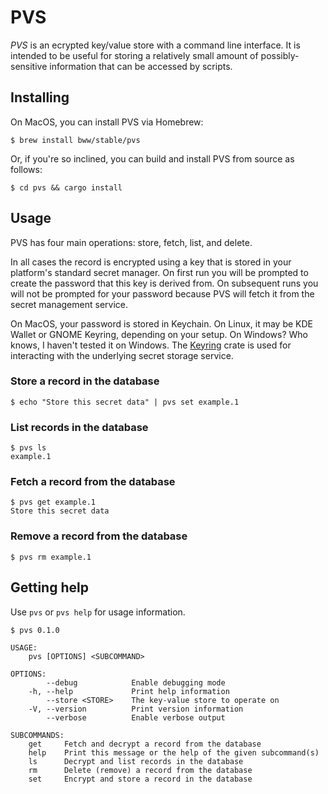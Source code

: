 # PVS
_PVS_ is an ecrypted key/value store with a command line interface. It is intended to be useful for storing a relatively small amount of possibly-sensitive information that can be accessed by scripts.

## Installing
On MacOS, you can install PVS via Homebrew:
```
$ brew install bww/stable/pvs
```

Or, if you're so inclined, you can build and install PVS from source as follows:
```
$ cd pvs && cargo install
```

## Usage
PVS has four main operations: store, fetch, list, and delete.

In all cases the record is encrypted using a key that is stored in your platform's standard secret manager. On first run you will be prompted to create the password that this key is derived from. On subsequent runs you will not be prompted for your password because PVS will fetch it from the secret management service.

On MacOS, your password is stored in Keychain. On Linux, it may be KDE Wallet or GNOME Keyring, depending on your setup. On Windows? Who knows, I haven't tested it on Windows. The [Keyring](https://docs.rs/keyring/latest/keyring/) crate is used for interacting with the underlying secret storage service.

### Store a record in the database
```
$ echo "Store this secret data" | pvs set example.1
```

### List records in the database
```
$ pvs ls
example.1
```

### Fetch a record from the database
```
$ pvs get example.1
Store this secret data
```

### Remove a record from the database
```
$ pvs rm example.1
```

## Getting help
Use `pvs` or `pvs help` for usage information.

```
$ pvs 0.1.0

USAGE:
    pvs [OPTIONS] <SUBCOMMAND>

OPTIONS:
        --debug            Enable debugging mode
    -h, --help             Print help information
        --store <STORE>    The key-value store to operate on
    -V, --version          Print version information
        --verbose          Enable verbose output

SUBCOMMANDS:
    get     Fetch and decrypt a record from the database
    help    Print this message or the help of the given subcommand(s)
    ls      Decrypt and list records in the database
    rm      Delete (remove) a record from the database
    set     Encrypt and store a record in the database

```
